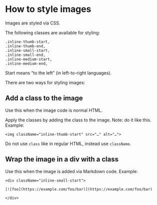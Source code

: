 # How to style images

Images are styled via CSS.

The following classes are available for styling:

```
.inline-thumb-start,
.inline-thumb-end,
.inline-small-start,
.inline-small-end,
.inline-medium-start,
.inline-medium-end,
```

Start means “to the left” (in left-to-right languages).

There are two ways for styling images:

## Add a class to the image

Use this when the image code is normal HTML.

Apply the classes by adding the class to the image. Note: do it like this. Example:

```
<img className="inline-thumb-start" src="…" alt="…">
```

Do not use ```class``` like in regular HTML, instead use ```className```.

## Wrap the image in a div with a class

Use this when the image is added via Markdown code. Example:

```
<div className="inline-small-start">

[![foo](https://example.com/foo/bar)](https://example.com/foo/bar)

</div>
```

